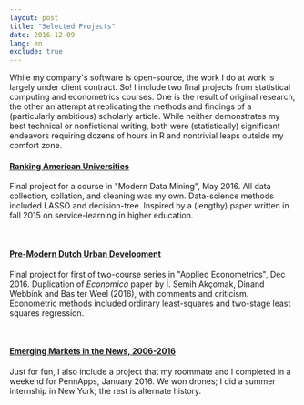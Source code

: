 ```yaml
---
layout: post
title: "Selected Projects"
date: 2016-12-09
lang: en
exclude: true
---
```


While my company's software is open-source, the work I do at work is largely
under client contract. So! I include two final projects from statistical computing 
and econometrics courses. One is the result of original research, the other an 
attempt at replicating the methods and findings of a (particularly ambitious) 
scholarly article. While neither demonstrates my best technical or nonfictional 
writing, both were (statistically) significant endeavors requiring dozens of 
hours in R and nontrivial leaps outside my comfort zone.

#### [Ranking American Universities](stat471final)
Final project for a course in "Modern Data Mining", May 2016. All data collection, collation, and cleaning was my own. Data-science methods included LASSO and decision-tree. Inspired by a (lengthy) paper written in fall 2015 on service-learning in higher education.
<div>&nbsp;</div>

#### [Pre-Modern Dutch Urban Development](stat520final)
Final project for first of two-course series in "Applied Econometrics", Dec 2016. Duplication of *Economica* paper by İ. Semih Akçomak, Dinand Webbink and Bas ter Weel (2016), with comments and criticism. Econometric methods included ordinary least-squares and two-stage least squares regression.
<div>&nbsp;</div>

#### [Emerging Markets in the News, 2006-2016](https://devpost.com/software/emerging-markets-in-the-news-2006-2016)
Just for fun, I also include a project that my roommate and I completed in a
weekend for PennApps, January 2016. We won drones; I did a summer internship
in New York; the rest is alternate history.
